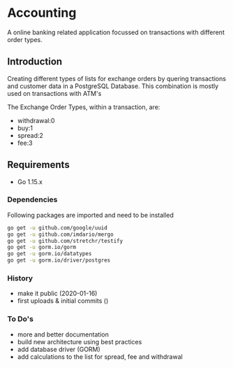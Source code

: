 # Accounting #

A online banking related application focussed on transactions
with different order types.

## Introduction ##

Creating different types of lists for exchange orders by quering transactions and
customer data in a PostgreSQL Database. This combination is mostly used on transactions
with ATM's

The Exchange Order Types, within a transaction, are:

* withdrawal:0
* buy:1
* spread:2
* fee:3

## Requirements ##

* Go 1.15.x

### Dependencies ###

Following packages are imported and need to be installed

```sh
go get -u github.com/google/uuid
go get -u github.com/imdario/mergo
go get -u github.com/stretchr/testify
go get -u gorm.io/gorm
go get -u gorm.io/datatypes
go get -u gorm.io/driver/postgres

```

### History ###

* make it public (2020-01-16)
* first uploads & initial commits ()

### To Do's ###

* more and better documentation
* build new architecture using best practices
* add database driver (GORM)
* add calculations to the list for spread, fee and withdrawal
